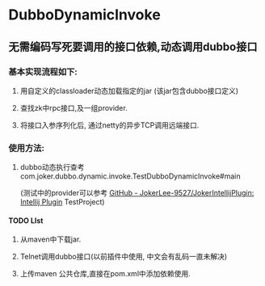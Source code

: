 # DubboDynamicInvoke

## 无需编码写死要调用的接口依赖,动态调用dubbo接口

### 基本实现流程如下:

1. 用自定义的classloader动态加载指定的jar (该jar包含dubbo接口定义)

2. 查找zk中rpc接口,及一组provider.

3. 将接口入参序列化后, 通过netty的异步TCP调用远端接口.

### 使用方法:

1. dubbo动态执行查考com.joker.dubbo.dynamic.invoke.TestDubboDynamicInvoke#main
   
   (测试中的provider可以参考 [GitHub - JokerLee-9527/JokerIntellijPlugin: Intellij Plugin](https://github.com/JokerLee-9527/JokerIntellijPlugin.git)    TestProject)

#### TODO LIst

1. 从maven中下载jar.

2. Telnet调用dubbo接口(以前插件中使用, 中文会有乱码一直未解决)

3. 上传maven 公共仓库,直接在pom.xml中添加依赖使用.
   
   